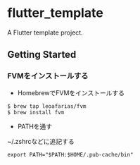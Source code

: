 # flutter_template

A Flutter template project.

## Getting Started

### FVMをインストールする
- HomebrewでFVMをインストールする

```
$ brew tap leoafarias/fvm
$ brew install fvm
```

- PATHを通す

~/.zshrcなどに追記する
```
export PATH="$PATH:$HOME/.pub-cache/bin"

```
